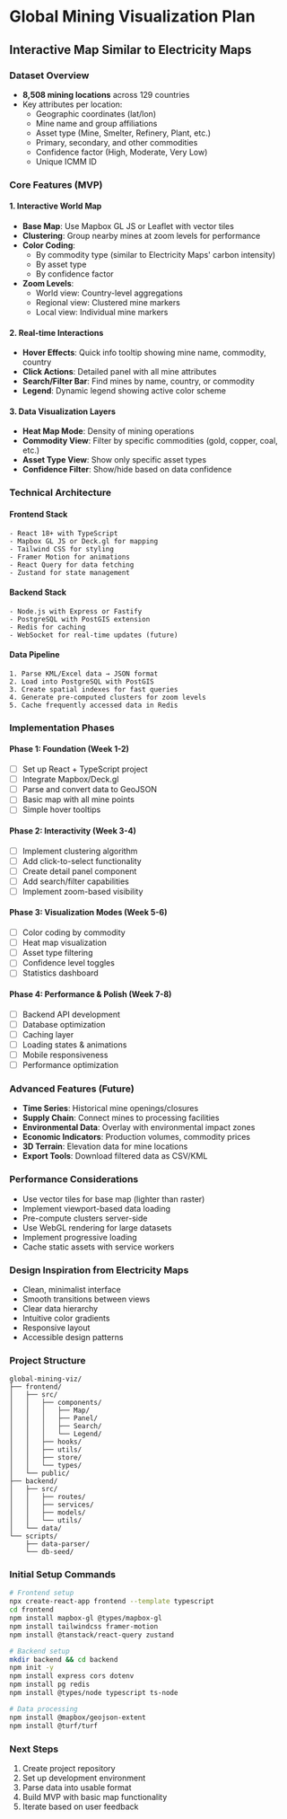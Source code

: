 # Global Mining Visualization Plan
## Interactive Map Similar to Electricity Maps

### Dataset Overview
- **8,508 mining locations** across 129 countries
- Key attributes per location:
  - Geographic coordinates (lat/lon)
  - Mine name and group affiliations
  - Asset type (Mine, Smelter, Refinery, Plant, etc.)
  - Primary, secondary, and other commodities
  - Confidence factor (High, Moderate, Very Low)
  - Unique ICMM ID

### Core Features (MVP)

#### 1. Interactive World Map
- **Base Map**: Use Mapbox GL JS or Leaflet with vector tiles
- **Clustering**: Group nearby mines at zoom levels for performance
- **Color Coding**: 
  - By commodity type (similar to Electricity Maps' carbon intensity)
  - By asset type 
  - By confidence factor
- **Zoom Levels**:
  - World view: Country-level aggregations
  - Regional view: Clustered mine markers
  - Local view: Individual mine markers

#### 2. Real-time Interactions
- **Hover Effects**: Quick info tooltip showing mine name, commodity, country
- **Click Actions**: Detailed panel with all mine attributes
- **Search/Filter Bar**: Find mines by name, country, or commodity
- **Legend**: Dynamic legend showing active color scheme

#### 3. Data Visualization Layers
- **Heat Map Mode**: Density of mining operations
- **Commodity View**: Filter by specific commodities (gold, copper, coal, etc.)
- **Asset Type View**: Show only specific asset types
- **Confidence Filter**: Show/hide based on data confidence

### Technical Architecture

#### Frontend Stack
```
- React 18+ with TypeScript
- Mapbox GL JS or Deck.gl for mapping
- Tailwind CSS for styling
- Framer Motion for animations
- React Query for data fetching
- Zustand for state management
```

#### Backend Stack
```
- Node.js with Express or Fastify
- PostgreSQL with PostGIS extension
- Redis for caching
- WebSocket for real-time updates (future)
```

#### Data Pipeline
```
1. Parse KML/Excel data → JSON format
2. Load into PostgreSQL with PostGIS
3. Create spatial indexes for fast queries
4. Generate pre-computed clusters for zoom levels
5. Cache frequently accessed data in Redis
```

### Implementation Phases

#### Phase 1: Foundation (Week 1-2)
- [ ] Set up React + TypeScript project
- [ ] Integrate Mapbox/Deck.gl
- [ ] Parse and convert data to GeoJSON
- [ ] Basic map with all mine points
- [ ] Simple hover tooltips

#### Phase 2: Interactivity (Week 3-4)
- [ ] Implement clustering algorithm
- [ ] Add click-to-select functionality
- [ ] Create detail panel component
- [ ] Add search/filter capabilities
- [ ] Implement zoom-based visibility

#### Phase 3: Visualization Modes (Week 5-6)
- [ ] Color coding by commodity
- [ ] Heat map visualization
- [ ] Asset type filtering
- [ ] Confidence level toggles
- [ ] Statistics dashboard

#### Phase 4: Performance & Polish (Week 7-8)
- [ ] Backend API development
- [ ] Database optimization
- [ ] Caching layer
- [ ] Loading states & animations
- [ ] Mobile responsiveness
- [ ] Performance optimization

### Advanced Features (Future)
- **Time Series**: Historical mine openings/closures
- **Supply Chain**: Connect mines to processing facilities
- **Environmental Data**: Overlay with environmental impact zones
- **Economic Indicators**: Production volumes, commodity prices
- **3D Terrain**: Elevation data for mine locations
- **Export Tools**: Download filtered data as CSV/KML

### Performance Considerations
- Use vector tiles for base map (lighter than raster)
- Implement viewport-based data loading
- Pre-compute clusters server-side
- Use WebGL rendering for large datasets
- Implement progressive loading
- Cache static assets with service workers

### Design Inspiration from Electricity Maps
- Clean, minimalist interface
- Smooth transitions between views
- Clear data hierarchy
- Intuitive color gradients
- Responsive layout
- Accessible design patterns

### Project Structure
```
global-mining-viz/
├── frontend/
│   ├── src/
│   │   ├── components/
│   │   │   ├── Map/
│   │   │   ├── Panel/
│   │   │   ├── Search/
│   │   │   └── Legend/
│   │   ├── hooks/
│   │   ├── utils/
│   │   ├── store/
│   │   └── types/
│   └── public/
├── backend/
│   ├── src/
│   │   ├── routes/
│   │   ├── services/
│   │   ├── models/
│   │   └── utils/
│   └── data/
└── scripts/
    ├── data-parser/
    └── db-seed/
```

### Initial Setup Commands
```bash
# Frontend setup
npx create-react-app frontend --template typescript
cd frontend
npm install mapbox-gl @types/mapbox-gl
npm install tailwindcss framer-motion
npm install @tanstack/react-query zustand

# Backend setup
mkdir backend && cd backend
npm init -y
npm install express cors dotenv
npm install pg redis
npm install @types/node typescript ts-node

# Data processing
npm install @mapbox/geojson-extent
npm install @turf/turf
```

### Next Steps
1. Create project repository
2. Set up development environment
3. Parse data into usable format
4. Build MVP with basic map functionality
5. Iterate based on user feedback